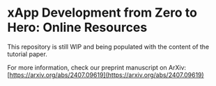 # xApp Development from Zero to Hero: Online Resources
This repository is still WIP and being populated with the content of the
tutorial paper.

For more information, check our preprint manuscript on ArXiv:
[https://arxiv.org/abs/2407.09619](https://arxiv.org/abs/2407.09619)
